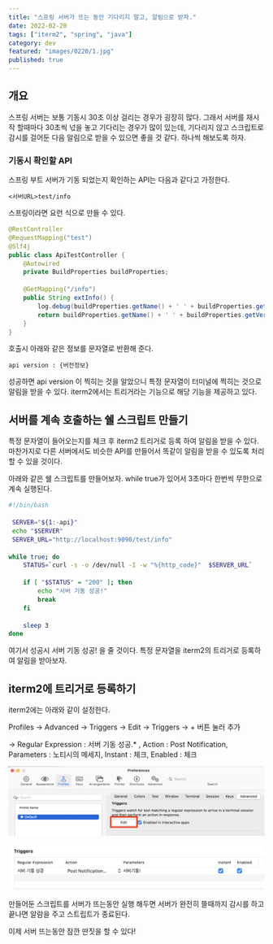 ```yaml
---
title: "스프링 서버가 뜨는 동안 기다리지 말고, 알림으로 받자."
date: 2022-02-20
tags: ["iterm2", "spring", "java"]
category: dev
featured: "images/0220/1.jpg"
published: true
---
```


## 개요

스프링 서버는 보통 기동시 30초 이상 걸리는 경우가 굉장히 많다. 그래서 서버를 재시작 할때마다 30초씩 넋을 놓고 기다리는 경우가 많이 있는데, 기다리지 않고 스크립트로 감시를 걸어둔 다음 알림으로 받을 수 있으면 좋을 것 같다. 하나씩 해보도록 하자.

### 기동시 확인할 API

스프링 부트 서버가 기동 되었는지 확인하는 API는 다음과 같다고 가정한다.

```
<서버URL>test/info
```

스프링이라면 요런 식으로 만들 수 있다.

```java
@RestController
@RequestMapping("test")
@Slf4j
public class ApiTestController {
    @Autowired
    private BuildProperties buildProperties;

    @GetMapping("/info")
    public String extInfo() {
        log.debug(buildProperties.getName() + ' ' + buildProperties.getVersion());
        return buildProperties.getName() + ' ' + buildProperties.getVersion();
    }
}
```


호출시 아래와 같은 정보를 문자열로 반환해 준다.

```
api version : {버전정보}
```

성공하면 api version 이 찍히는 것을 알았으니 특정 문자열이 터미널에 찍히는 것으로 알림을 받을 수 있다. iterm2에서는 트리거라는 기능으로 해당 기능을 제공하고 있다.


## 서버를 계속 호출하는 쉘 스크립트 만들기

특정 문자열이 들어오는지를 체크 후 iterm2 트리거로 등록 하여 알림을 받을 수 있다.
마찬가지로 다른 서버에서도 비슷한 API를 만들어서 똑같이 알림을 받을 수 있도록 처리할 수 있을 것이다.

아래와 같은 쉘 스크립트를 만들어보자.
while true가 있어서 3초마다 한번씩 무한으로 계속 실행된다.

```bash
#!/bin/bash

 SERVER="${1:-api}"
 echo "$SERVER"
 SERVER_URL="http://localhost:9090/test/info"

while true; do
    STATUS=`curl -s -o /dev/null -I -w "%{http_code}"  $SERVER_URL`

    if [ "$STATUS" = "200" ]; then
        echo "서버 기동 성공!"
        break
    fi

    sleep 3
done

 ```

여기서 성공시 서버 기동 성공!  을 줄 것이다.
특정 문자열을 iterm2의 트리거로 등록하여 알림을 받아보자.

## iterm2에 트리거로 등록하기

iterm2에는 아래와 같이 설정한다.

Profiles → Advanced → Triggers → Edit → Triggers → + 버튼 눌러 추가

→ Regular Expression : 서버 기동 성공.* , Action : Post Notification, Parameters : 노티시의 메세지, Instant : 체크, Enabled : 체크


![iterm2설정 1](images/0220/2.png)

![iterm2설정 2](images/0220/3.png)



만들어둔 스크립트를 서버가 뜨는동안 실행 해두면 서버가 완전히 뜰때까지 감시를 하고 끝나면 알람을 주고 스트립트가 종료된다.

이제 서버 뜨는동안 잠깐 딴짓을 할 수 있다!
